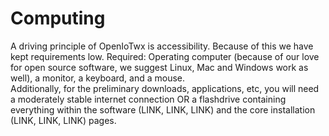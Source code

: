 # Computing

A driving principle of OpenIoTwx is accessibility.
Because of this we have kept requirements low.
Required: Operating computer (because of our love for open source software,
we suggest Linux, Mac and Windows work as well), a monitor, a keyboard, and a mouse.  
Additionally, for the preliminary downloads, applications, etc, you will need a moderately stable
internet connection OR a flashdrive containing everything within the software (LINK, LINK, LINK) 
and the core installation (LINK, LINK, LINK) pages.

